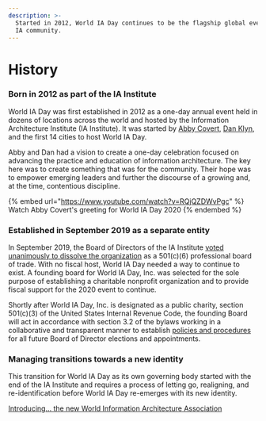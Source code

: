```yaml
---
description: >-
  Started in 2012, World IA Day continues to be the flagship global event in the
  IA community.
---
```


# History

### Born in 2012 as part of the IA Institute

World IA Day was first established in 2012 as a one-day annual event held in dozens of locations across the world and hosted by the Information Architecture Institute (IA Institute). It was started by [Abby Covert,](http://abbytheia.com) [Dan Klyn](http://understandinggroup.com/team/dan-klyn/), and the first 14 cities to host World IA Day.

Abby and Dan had a vision to create a one-day celebration focused on advancing the practice and education of information architecture. The key here was to create something that was for the community. Their hope was to empower emerging leaders and further the discourse of a growing and, at the time, contentious discipline.

{% embed url="https://www.youtube.com/watch?v=RQjQZDWvPgc" %}
Watch Abby Covert's greeting for World IA Day 2020
{% endembed %}

### Established in September 2019 as a separate entity

In September 2019, the Board of Directors of the IA Institute [voted unanimously to dissolve the organization](https://mailchi.mp/iainstitute.org/letter-to-members-the-future-of-the-iai-3377425) as a 501(c)(6) professional board of trade. With no fiscal host, World IA Day needed a way to continue to exist. A founding board for World IA Day, Inc. was selected for the sole purpose of establishing a charitable nonprofit organization and to provide fiscal support for the 2020 event to continue.

Shortly after World IA Day, Inc. is designated as a public charity, section 501(c)(3) of the United States Internal Revenue Code, the founding Board will act in accordance with section 3.2 of the bylaws working in a collaborative and transparent manner to establish [policies and procedures](https://app.gitbook.com/@wiad/s/governance/~/edit/drafts/-LqgVpBiP4lk_owVUCTP/governance/privacy-policy) for all future Board of Director elections and appointments.

### Managing transitions towards a new identity

This transition for World IA Day as its own governing body started with the end of the IA Institute and requires a process of letting go, realigning, and re-identification before World IA Day re-emerges with its new identity.

[Introducing… the new World Information Architecture Association](https://app.gitbook.com/s/KacqjAfb3ZZkQgPqSl4j/2021/introducing...-the-new-world-information-architecture-association "mention")
